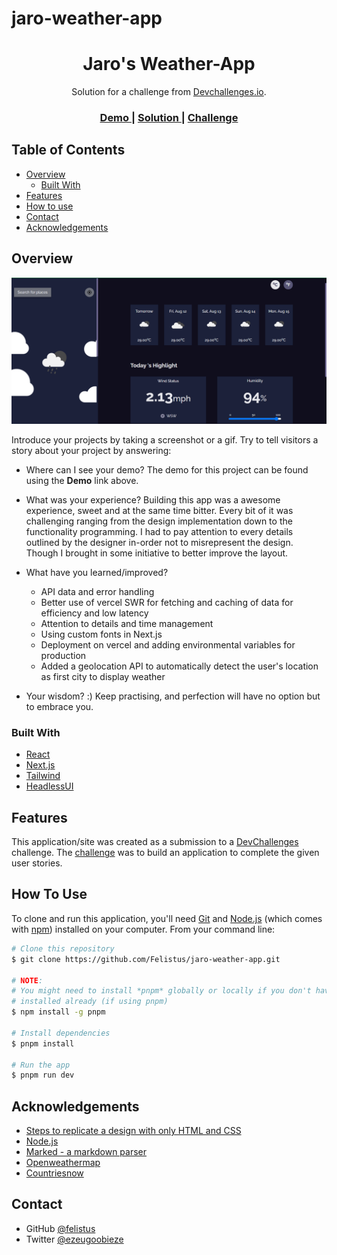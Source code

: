 # jaro-weather-app
<h1 align="center">Jaro's Weather-App</h1>

<div align="center">
   Solution for a challenge from  <a href="http://devchallenges.io" target="_blank">Devchallenges.io</a>.
</div>

<div align="center">
  <h3>
    <a href="https://jaro-weather-app.vercel.app/">
      Demo
    </a>
    <span> | </span>
    <a href="https://github.com/Felistus/jaro-weather-app">
      Solution
    </a>
    <span> | </span>
    <a href="https://devchallenges.io/challenges/mM1UIenRhK808W8qmLWv">
      Challenge
    </a>
  </h3>
</div>

## Table of Contents

- [Overview](#overview)
  - [Built With](#built-with)
- [Features](#features)
- [How to use](#how-to-use)
- [Contact](#contact)
- [Acknowledgements](#acknowledgements)

## Overview

![screenshot](/public/images/appScreenshot.PNG)

Introduce your projects by taking a screenshot or a gif. Try to tell visitors a story about your project by answering:

- Where can I see your demo?
  The demo for this project can be found using the **Demo** link above.

- What was your experience?
  Building this app was a awesome experience, sweet and at the same time bitter. Every bit of it was challenging ranging from the design implementation down to the functionality programming. I had to pay attention to every details outlined by the designer in-order not to misrepresent the design. Though I brought in some initiative to better improve the layout.

- What have you learned/improved?
  - API data and error handling
  - Better use of vercel SWR for fetching and caching of data for efficiency and low latency
  - Attention to details and time management
  - Using custom fonts in Next.js
  - Deployment on vercel and adding environmental variables for production
  - Added a geolocation API to automatically detect the user's location as first city to display weather

- Your wisdom? :)
  Keep practising, and perfection will have no option but to embrace you.

### Built With

- [React](https://reactjs.org/)
- [Next.js](https://nextjs.org/docs)
- [Tailwind](https://tailwindcss.com/)
- [HeadlessUI](https://headlessui.com)

## Features

This application/site was created as a submission to a [DevChallenges](https://devchallenges.io/challenges) challenge. The [challenge](https://devchallenges.io/challenges/mM1UIenRhK808W8qmLWv) was to build an application to complete the given user stories.

## How To Use

To clone and run this application, you'll need [Git](https://git-scm.com) and [Node.js](https://nodejs.org/en/download/) (which comes with [npm](http://npmjs.com)) installed on your computer. From your command line:

```bash
# Clone this repository
$ git clone https://github.com/Felistus/jaro-weather-app.git

# NOTE: 
# You might need to install *pnpm* globally or locally if you don't have it 
# installed already (if using pnpm)
$ npm install -g pnpm

# Install dependencies
$ pnpm install

# Run the app
$ pnpm run dev
```

## Acknowledgements

- [Steps to replicate a design with only HTML and CSS](https://devchallenges-blogs.web.app/how-to-replicate-design/)
- [Node.js](https://nodejs.org/)
- [Marked - a markdown parser](https://github.com/chjj/marked)
- [Openweathermap](https://home.openweathermap.org/users/sign_up) <!--fetch weather reports-->
- [Countriesnow](https://documenter.getpostman.com/view/1134062/T1LJjU52?version=latest) <!--get cities of the world-->

## Contact

- GitHub [@felistus](https://github.com/felistus)
- Twitter [@ezeugoobieze](https://twitter.com/ezeugoobieze)
